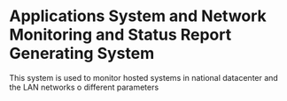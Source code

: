 <!DOCTYPE html>
<html>
<body>

<h1>Applications System and Network Monitoring and Status Report Generating System</h1>
<p>This system is used to monitor hosted systems in national datacenter and the LAN networks o different parameters</p>

</body>
</html>
